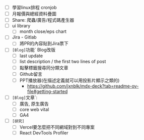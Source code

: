* [ ] 學習linux排程 cronjob
* [ ] 月報價與總經資料疊圖
* [ ] Share: 爬蟲/廣告/程式碼產生器
* [ ] ui library
	* [ ] month close/eps chart
* [ ] Jira - Gitlab
	* [ ] 將PR的內容貼到Jira票下
* [ ] `[Blog]`功能` Blog改版
	* [ ] last update
	* [ ] list description / the first two lines of post
	* [ ]  點擊標籤搜尋同分類文章
	* [ ]  Github留言
	* [ ]  PPT播放器(在描述定義就可以用投影片顯示之類的)
		*  https://github.com/jxnblk/mdx-deck?tab=readme-ov-file#getting-started
* [ ] `[Blog]`文章`: 
	* [ ] 廣告, 原生廣告
	* [ ] core web vital
	* [ ] GA4
* [ ] `[研究]`
	* [ ] Vercel要怎麼把不同網域對到不同專案
	* [ ] React DevTools Profiler